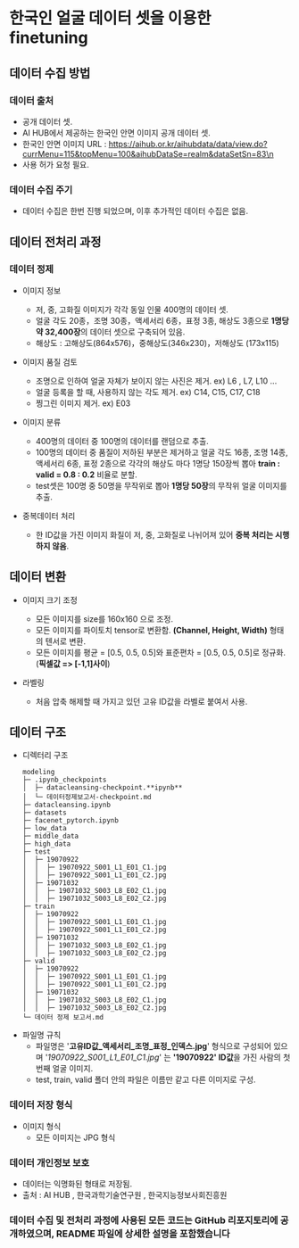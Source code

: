 # 한국인 얼굴 데이터 셋을 이용한 finetuning
## 데이터 수집 방법
### 데이터 출처
- 공개 데이터 셋.
- AI HUB에서 제공하는 한국인 안면 이미지 공개 데이터 셋.
- 한국인 안면 이미지 URL : https://aihub.or.kr/aihubdata/data/view.do?currMenu=115&topMenu=100&aihubDataSe=realm&dataSetSn=83\n
- 사용 허가 요청 필요.

### 데이터 수집 주기
- 데이터 수집은 한번 진행 되었으며, 이후 추가적인 데이터 수집은 없음.


## 데이터 전처리 과정
### 데이터 정제
- 이미지 정보
  - 저, 중, 고화질 이미지가 각각 동일 인물 400명의 데이터 셋.
  - 얼굴 각도 20종，조명 30종，액세서리 6종，표정 3종, 해상도 3종으로 **1명당 약 32,400장**의 데이터 셋으로 구축되어 있음.
  - 해상도 : 고해상도(864x576)，중해상도(346x230)，저해상도 (173x115)

- 이미지 품질 검토
  - 조명으로 인하여 얼굴 자체가 보이지 않는 사진은 제거. ex) L6 , L7, L10 ...
  - 얼굴 등록을 할 때, 사용하지 않는 각도 제거. ex) C14, C15, C17, C18
  - 찡그린 이미지 제거. ex) E03

- 이미지 분류
  - 400명의 데이터 중 100명의 데이터를 랜덤으로 추출.
  - 100명의 데이터 중 품질이 저하된 부분은 제거하고 얼굴 각도 16종, 조명 14종, 액세서리 6종, 표정 2종으로 각각의 해상도 마다 1명당 150장씩 뽑아 **train : valid = 0.8 : 0.2** 비율로 분할.
  - test셋은 100명 중 50명을 무작위로 뽑아 **1명당 50장**의 무작위 얼굴 이미지를 추출.
  
- 중복데이터 처리
  - 한 ID값을 가진 이미지 화질이 저, 중, 고화질로 나뉘어져 있어 **중복 처리는 시행하지 않음**.
 

## 데이터 변환
- 이미지 크기 조정
  - 모든 이미지를 size를 160x160 으로 조정.
  - 모든 이미지를 파이토치 tensor로 변환함. **(Channel, Height, Width)** 형태의 텐서로 변환.
  - 모든 이미지를 평균 = [0.5, 0.5, 0.5]와 표준편차 = [0.5, 0.5, 0.5]로 정규화. (**픽셀값 => [-1,1]사이**)

- 라벨링
  - 처음 압축 해제할 때 가지고 있던 고유 ID값을 라벨로 붙여서 사용.

## 데이터 구조
- 디렉터리 구조
  ```
  modeling
  ├─ .ipynb_checkpoints
  │  ├─ datacleansing-checkpoint.**ipynb**
  │  └─ 데이터정제보고서-checkpoint.md
  ├─ datacleansing.ipynb
  ├─ datasets
  ├─ facenet_pytorch.ipynb
  ├─ low_data
  ├─ middle_data
  ├─ high_data
  ├─ test
  │  ├─ 19070922
  │  │  ├─ 19070922_S001_L1_E01_C1.jpg
  │  │  ├─ 19070922_S001_L1_E01_C2.jpg
  │  ├─ 19071032
  │  │  ├─ 19071032_S003_L8_E02_C1.jpg
  │  │  ├─ 19071032_S003_L8_E02_C2.jpg
  ├─ train
  │  ├─ 19070922
  │  │  ├─ 19070922_S001_L1_E01_C1.jpg
  │  │  ├─ 19070922_S001_L1_E01_C2.jpg
  │  ├─ 19071032
  │  │  ├─ 19071032_S003_L8_E02_C1.jpg
  │  │  ├─ 19071032_S003_L8_E02_C2.jpg
  ├─ valid
  │  ├─ 19070922
  │  │  ├─ 19070922_S001_L1_E01_C1.jpg
  │  │  ├─ 19070922_S001_L1_E01_C2.jpg
  │  ├─ 19071032
  │  │  ├─ 19071032_S003_L8_E02_C1.jpg
  │  │  ├─ 19071032_S003_L8_E02_C2.jpg
  └─ 데이터 정제 보고서.md
  ```
- 파일명 규칙
  - 파일명은 '**고유ID값_액세서리_조명_표정_인덱스.jpg**' 형식으로 구성되어 있으며 '*19070922_S001_L1_E01_C1.jpg*' 는 **'19070922' ID값**을 가진 사람의 첫번째 얼굴 이미지.
  - test, train, valid 폴더 안의 파일은 이름만 같고 다른 이미지로 구성.

### 데이터 저장 형식
- 이미지 형식
  - 모든 이미지는 JPG 형식


### 데이터 개인정보 보호
- 데이터는 익명화된 형태로 저장됨.
- 출처 : AI HUB , 한국과학기술연구원 , 한국지능정보사회진흥원
  

### 데이터 수집 및 전처리 과정에 사용된 모든 코드는 GitHub 리포지토리에 공개하였으며, README 파일에 상세한 설명을 포함했습니다